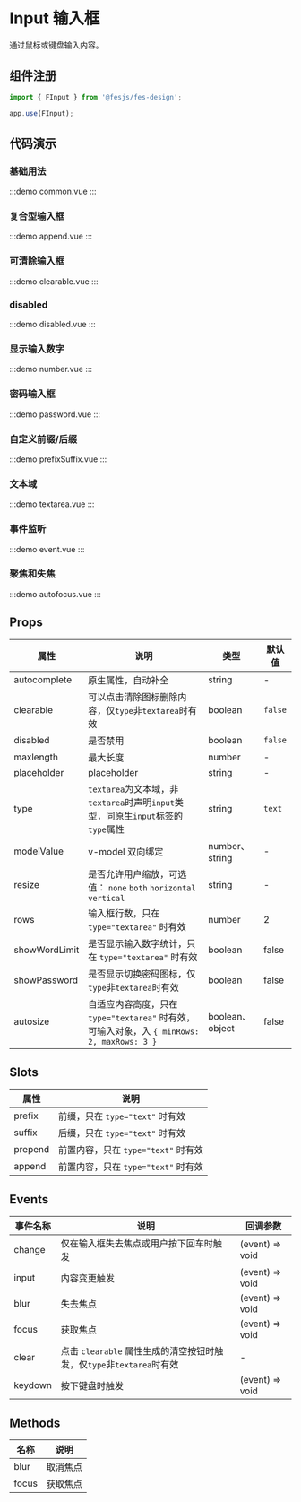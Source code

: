 # Input 输入框

通过鼠标或键盘输入内容。

## 组件注册

```js
import { FInput } from '@fesjs/fes-design';

app.use(FInput);
```

## 代码演示

### 基础用法

:::demo
common.vue
:::

### 复合型输入框

:::demo
append.vue
:::

### 可清除输入框

:::demo
clearable.vue
:::

### disabled

:::demo
disabled.vue
:::

### 显示输入数字

:::demo
number.vue
:::

### 密码输入框

:::demo
password.vue
:::

### 自定义前缀/后缀

:::demo
prefixSuffix.vue
:::

### 文本域

:::demo
textarea.vue
:::

### 事件监听

:::demo
event.vue
:::

### 聚焦和失焦

:::demo
autofocus.vue
:::

## Props

| 属性          | 说明                                                                                       | 类型            | 默认值  |
| ------------- | ------------------------------------------------------------------------------------------ | --------------- | ------- |
| autocomplete  | 原生属性，自动补全                                                                         | string          | -       |
| clearable     | 可以点击清除图标删除内容，仅`type`非`textarea`时有效                                       | boolean         | `false` |
| disabled      | 是否禁用                                                                                   | boolean         | `false` |
| maxlength     | 最大长度                                                                                   | number          | -       |
| placeholder   | placeholder                                                                                | string          | -       |
| type          | `textarea`为文本域，非`textarea`时声明`input`类型，同原生`input`标签的`type`属性           | string          | `text`  |
| modelValue    | v-model 双向绑定                                                                           | number、string  | -       |
| resize        | 是否允许用户缩放，可选值： `none` `both` `horizontal` `vertical`                           | string          | -       |
| rows          | 输入框行数，只在 `type="textarea"` 时有效                                                  | number          | 2       |
| showWordLimit | 是否显示输入数字统计，只在 `type="textarea"` 时有效                                        | boolean         | false   |
| showPassword  | 是否显示切换密码图标，仅`type`非`textarea`时有效                                           | boolean         | false   |
| autosize      | 自适应内容高度，只在 `type="textarea"` 时有效，可输入对象，入 `{ minRows: 2, maxRows: 3 }` | boolean、object | false   |

## Slots

| 属性    | 说明                                |
| ------- | ----------------------------------- |
| prefix  | 前缀，只在 `type="text"` 时有效     |
| suffix  | 后缀，只在 `type="text"` 时有效     |
| prepend | 前置内容，只在 `type="text"` 时有效 |
| append  | 前置内容，只在 `type="text"` 时有效 |

## Events

| 事件名称 | 说明                                                                  | 回调参数        |
| -------- | --------------------------------------------------------------------- | --------------- |
| change   | 仅在输入框失去焦点或用户按下回车时触发                                | (event) => void |
| input    | 内容变更触发                                                          | (event) => void |
| blur     | 失去焦点                                                              | (event) => void |
| focus    | 获取焦点                                                              | (event) => void |
| clear    | 点击 `clearable` 属性生成的清空按钮时触发，仅`type`非`textarea`时有效 | -               |
| keydown  | 按下键盘时触发                                                        | (event) => void |

## Methods

| 名称  | 说明     |
| ----- | -------- |
| blur  | 取消焦点 |
| focus | 获取焦点 |
